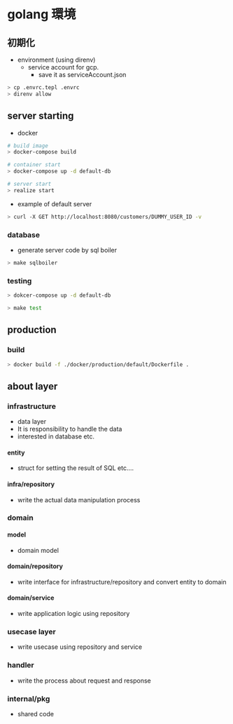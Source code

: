 # golang 環境

## 初期化

- environment (using direnv)
  - service account for gcp.
    - save it as serviceAccount.json

```bash
> cp .envrc.tepl .envrc
> direnv allow
```

## server starting

- docker

```bash
# build image
> docker-compose build

# container start
> docker-compose up -d default-db

# server start
> realize start
```

- example of default server

```bash
> curl -X GET http://localhost:8080/customers/DUMMY_USER_ID -v
```

### database

- generate server code by sql boiler

```bash
> make sqlboiler
```

### testing

```bash
> dokcer-compose up -d default-db

> make test
```

## production

### build

```bash
> docker build -f ./docker/production/default/Dockerfile .
```

## about layer

### infrastructure

- data layer
- It is responsibility to handle the data
- interested in database etc.

#### entity

- struct for setting the result of SQL etc....

#### infra/repository

- write the actual data manipulation process

### domain

#### model

- domain model

#### domain/repository

- write interface for infrastructure/repository and convert entity to domain

#### domain/service

- write application logic using repository

### usecase layer

- write usecase using repository and service

### handler

- write the process about request and response

### internal/pkg

- shared code
